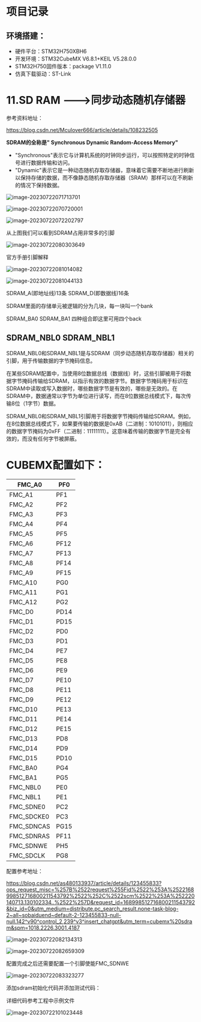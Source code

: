 

# 项目记录

## 环境搭建：

- 硬件平台：STM32H750XBH6
- 开发环境：STM32CubeMX V6.8.1+KEIL V5.28.0.0
- STM32H750固件版本：package V1.11.0
- 仿真下载驱动：ST-Link



# 11.SD RAM  --->同步动态随机存储器

参考资料地址：

https://blog.csdn.net/Mculover666/article/details/108232505

**SDRAM的全称是" Synchronous Dynamic Random-Access Memory"**

- "Synchronous"表示它与计算机系统的时钟同步运行，可以按照特定的时钟信号进行数据传输和访问。
- "Dynamic"表示它是一种动态随机存取存储器，意味着它需要不断地进行刷新以保持存储的数据，而不像静态随机存取存储器（SRAM）那样可以在不刷新的情况下保持数据。

![image-20230722071713701](pic/image-20230722071713701.png)

![image-20230722070720001](pic/image-20230722070720001.png)

![image-20230722072202797](pic/image-20230722072202797.png)

从上图我们可以看到SDRAM占用非常多的引脚

![image-20230722080303649](pic/image-20230722080303649.png)



官方手册引脚解释

![image-20230722081014082](pic/image-20230722081014082.png)

![image-20230722081044133](pic/image-20230722081044133.png)

SDRAM_A(即地址线)13条    SDRAM_D(即数据线)16条

SDRAM里面的存储单元被逻辑的分为几块，每一块叫一个bank

SDRAM_BA0        SDRAM_BA1       四种组合即这里可用四个back

## SDRAM_NBL0      SDRAM_NBL1

SDRAM_NBL0和SDRAM_NBL1是与SDRAM（同步动态随机存取存储器）相关的引脚，用于传输数据的字节掩码信息。

在某些SDRAM配置中，当使用8位数据总线（数据线）时，这些引脚被用于将数据字节掩码传输给SDRAM，以指示有效的数据字节。数据字节掩码用于标识在SDRAM中读取或写入数据时，哪些数据字节是有效的，哪些是无效的。在SDRAM中，数据通常以字节为单位进行读写，而在8位数据总线模式下，每次传输8位（1字节）数据。

SDRAM_NBL0和SDRAM_NBL1引脚用于将数据字节掩码传输给SDRAM。例如，在8位数据总线模式下，如果要传输的数据是0xAB（二进制：10101011），则相应的数据字节掩码为0xFF（二进制：11111111）。这意味着传输的数据字节是完全有效的，而没有任何字节被屏蔽。

# CUBEMX配置如下：

| FMC_A0     | PF0  |
| ---------- | ---- |
| FMC_A1     | PF1  |
| FMC_A2     | PF2  |
| FMC_A3     | PF3  |
| FMC_A4     | PF4  |
| FMC_A5     | PF5  |
| FMC_A6     | PF12 |
| FMC_A7     | PF13 |
| FMC_A8     | PF14 |
| FMC_A9     | PF15 |
| FMC_A10    | PG0  |
| FMC_A11    | PG1  |
| FMC_A12    | PG2  |
| FMC_D0     | PD14 |
| FMC_D1     | PD15 |
| FMC_D2     | PD0  |
| FMC_D3     | PD1  |
| FMC_D4     | PE7  |
| FMC_D5     | PE8  |
| FMC_D6     | PE9  |
| FMC_D7     | PE10 |
| FMC_D8     | PE11 |
| FMC_D9     | PE12 |
| FMC_D10    | PE13 |
| FMC_D11    | PE14 |
| FMC_D12    | PE15 |
| FMC_D13    | PD8  |
| FMC_D14    | PD9  |
| FMC_D15    | PD10 |
| FMC_BA0    | PG4  |
| FMC_BA1    | PG5  |
| FMC_NBL0   | PE0  |
| FMC_NBL1   | PE1  |
| FMC_SDNE0  | PC2  |
| FMC_SDCKE0 | PC3  |
| FMC_SDNCAS | PG15 |
| FMC_SDNRAS | PF11 |
| FMC_SDNWE  | PH5  |
| FMC_SDCLK  | PG8  |



配置参考地址：

https://blog.csdn.net/as480133937/article/details/123455833?ops_request_misc=%257B%2522request%255Fid%2522%253A%2522168998512716800211543792%2522%252C%2522scm%2522%253A%252220140713.130102334..%2522%257D&request_id=168998512716800211543792&biz_id=0&utm_medium=distribute.pc_search_result.none-task-blog-2~all~sobaiduend~default-2-123455833-null-null.142^v90^control_2,239^v3^insert_chatgpt&utm_term=cubemx%20sdram&spm=1018.2226.3001.4187



![image-20230722082134313](pic/image-20230722082134313.png)

![image-20230722082659309](pic/image-20230722082659309.png)

配置完成之后还需要配置一个引脚使能FMC_SDNWE   

![image-20230722083323277](pic/image-20230722083323277.png)

添加sdram初始化代码并添加测试代码：

详细代码参考工程中示例文件

![image-20230722101023448](pic/image-20230722101023448.png)
